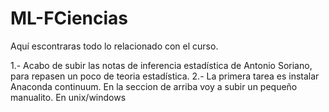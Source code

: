 # ML-FCiencias
Aquí escontraras todo lo relacionado con el curso.

1.- Acabo de subir las notas de inferencia estadística de Antonio Soriano, para repasen un poco de teoria estadística.
2.- La primera tarea es instalar Anaconda continuum. En la seccion de arriba voy a subir un pequeño manualito. En unix/windows 
